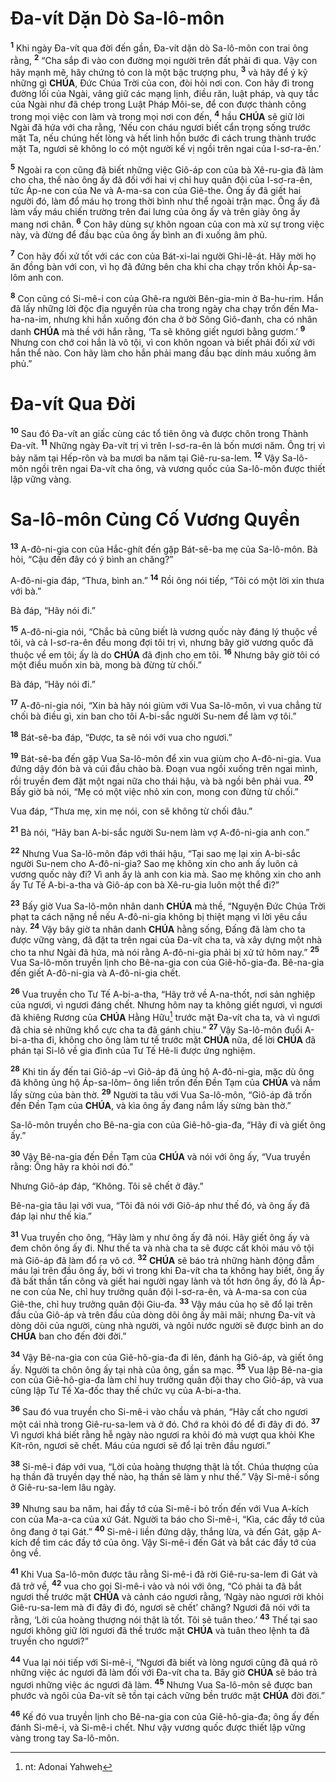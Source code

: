 # Đa-vít Dặn Dò Sa-lô-môn
<sup><b>1</b></sup> Khi ngày Đa-vít qua đời đến gần, Đa-vít dặn dò Sa-lô-môn con trai ông rằng, <sup><b>2</b></sup> “Cha sắp đi vào con đường mọi người trên đất phải đi qua. Vậy con hãy mạnh mẽ, hãy chứng tỏ con là một bậc trượng phu, <sup><b>3</b></sup> và hãy để ý kỹ những gì **CHÚA**, Đức Chúa Trời của con, đòi hỏi nơi con. Con hãy đi trong đường lối của Ngài, vâng giữ các mạng lịnh, điều răn, luật pháp, và quy tắc của Ngài như đã chép trong Luật Pháp Môi-se, để con được thành công trong mọi việc con làm và trong mọi nơi con đến, <sup><b>4</b></sup> hầu **CHÚA** sẽ giữ lời Ngài đã hứa với cha rằng, ‘Nếu con cháu ngươi biết cẩn trọng sống trước mặt Ta, nếu chúng hết lòng và hết linh hồn bước đi cách trung thành trước mặt Ta, ngươi sẽ không lo có một người kế vị ngồi trên ngai của I-sơ-ra-ên.’

<sup><b>5</b></sup> Ngoài ra con cũng đã biết những việc Giô-áp con của bà Xê-ru-gia đã làm cho cha, thế nào ông ấy đã đối với hai vị chỉ huy quân đội của I-sơ-ra-ên, tức Áp-ne con của Ne và A-ma-sa con của Giê-the. Ông ấy đã giết hai người đó, làm đổ máu họ trong thời bình như thể ngoài trận mạc. Ông ấy đã làm vấy máu chiến trường trên đai lưng của ông ấy và trên giày ông ấy mang nơi chân. <sup><b>6</b></sup> Con hãy dùng sự khôn ngoan của con mà xử sự trong việc này, và đừng để đầu bạc của ông ấy bình an đi xuống âm phủ.

<sup><b>7</b></sup> Con hãy đối xử tốt với các con của Bát-xi-lai người Ghi-lê-át. Hãy mời họ ăn đồng bàn với con, vì họ đã đứng bên cha khi cha chạy trốn khỏi Áp-sa-lôm anh con.

<sup><b>8</b></sup> Con cũng có Si-mê-i con của Ghê-ra người Bên-gia-min ở Ba-hu-rim. Hắn đã lấy những lời độc địa nguyền rủa cha trong ngày cha chạy trốn đến Ma-ha-na-im, nhưng khi hắn xuống đón cha ở bờ Sông Giô-đanh, cha có nhân danh **CHÚA** mà thề với hắn rằng, ‘Ta sẽ không giết ngươi bằng gươm.’ <sup><b>9</b></sup> Nhưng con chớ coi hắn là vô tội, vì con khôn ngoan và biết phải đối xử với hắn thể nào. Con hãy làm cho hắn phải mang đầu bạc dính máu xuống âm phủ.”

# Đa-vít Qua Đời
<sup><b>10</b></sup> Sau đó Đa-vít an giấc cùng các tổ tiên ông và được chôn trong Thành Đa-vít. <sup><b>11</b></sup> Những ngày Đa-vít trị vì trên I-sơ-ra-ên là bốn mươi năm. Ông trị vì bảy năm tại Hếp-rôn và ba mươi ba năm tại Giê-ru-sa-lem. <sup><b>12</b></sup> Vậy Sa-lô-môn ngồi trên ngai Đa-vít cha ông, và vương quốc của Sa-lô-môn được thiết lập vững vàng.

# Sa-lô-môn Củng Cố Vương Quyền
<sup><b>13</b></sup> A-đô-ni-gia con của Hắc-ghít đến gặp Bát-sê-ba mẹ của Sa-lô-môn. Bà hỏi, “Cậu đến đây có ý bình an chăng?”

A-đô-ni-gia đáp, “Thưa, bình an.” <sup><b>14</b></sup> Rồi ông nói tiếp, “Tôi có một lời xin thưa với bà.”

Bà đáp, “Hãy nói đi.”

<sup><b>15</b></sup> A-đô-ni-gia nói, “Chắc bà cũng biết là vương quốc này đáng lý thuộc về tôi, và cả I-sơ-ra-ên đều mong đợi tôi trị vì, nhưng bây giờ vương quốc đã thuộc về em tôi; ấy là do **CHÚA** đã định cho em tôi. <sup><b>16</b></sup> Nhưng bây giờ tôi có một điều muốn xin bà, mong bà đừng từ chối.”

Bà đáp, “Hãy nói đi.”

<sup><b>17</b></sup> A-đô-ni-gia nói, “Xin bà hãy nói giùm với Vua Sa-lô-môn, vì vua chẳng từ chối bà điều gì, xin ban cho tôi A-bi-sắc người Su-nem để làm vợ tôi.”

<sup><b>18</b></sup> Bát-sê-ba đáp, “Được, ta sẽ nói với vua cho ngươi.”

<sup><b>19</b></sup> Bát-sê-ba đến gặp Vua Sa-lô-môn để xin vua giùm cho A-đô-ni-gia. Vua đứng dậy đón bà và cúi đầu chào bà. Đoạn vua ngồi xuống trên ngai mình, rồi truyền đem đặt một ngai nữa cho thái hậu, và bà ngồi bên phải vua. <sup><b>20</b></sup> Bấy giờ bà nói, “Mẹ có một việc nhỏ xin con, mong con đừng từ chối.”

Vua đáp, “Thưa mẹ, xin mẹ nói, con sẽ không từ chối đâu.”

<sup><b>21</b></sup> Bà nói, “Hãy ban A-bi-sắc người Su-nem làm vợ A-đô-ni-gia anh con.”

<sup><b>22</b></sup> Nhưng Vua Sa-lô-môn đáp với thái hậu, “Tại sao mẹ lại xin A-bi-sắc người Su-nem cho A-đô-ni-gia? Sao mẹ không xin cho anh ấy luôn cả vương quốc này đi? Vì anh ấy là anh con kia mà. Sao mẹ không xin cho anh ấy Tư Tế A-bi-a-tha và Giô-áp con bà Xê-ru-gia luôn một thể đi?”

<sup><b>23</b></sup> Bấy giờ Vua Sa-lô-môn nhân danh **CHÚA** mà thề, “Nguyện Đức Chúa Trời phạt ta cách nặng nề nếu A-đô-ni-gia không bị thiệt mạng vì lời yêu cầu này. <sup><b>24</b></sup> Vậy bây giờ ta nhân danh **CHÚA** hằng sống, Đấng đã làm cho ta được vững vàng, đã đặt ta trên ngai của Đa-vít cha ta, và xây dựng một nhà cho ta như Ngài đã hứa, mà nói rằng A-đô-ni-gia phải bị xử tử hôm nay.” <sup><b>25</b></sup> Vua Sa-lô-môn truyền lịnh cho Bê-na-gia con của Giê-hô-gia-đa. Bê-na-gia đến giết A-đô-ni-gia và A-đô-ni-gia chết.

<sup><b>26</b></sup> Vua truyền cho Tư Tế A-bi-a-tha, “Hãy trở về A-na-thốt, nơi sản nghiệp của ngươi, vì ngươi đáng chết. Nhưng hôm nay ta không giết ngươi, vì ngươi đã khiêng Rương của **CHÚA** Hằng Hữu[^1-faccbecd-a25c-422b-ae32-df84c0f90a75] trước mặt Đa-vít cha ta, và vì ngươi đã chia sẻ những khổ cực cha ta đã gánh chịu.” <sup><b>27</b></sup> Vậy Sa-lô-môn đuổi A-bi-a-tha đi, không cho ông làm tư tế trước mặt **CHÚA** nữa, để lời **CHÚA** đã phán tại Si-lô về gia đình của Tư Tế Hê-li được ứng nghiệm.

<sup><b>28</b></sup> Khi tin ấy đến tai Giô-áp –vì Giô-áp đã ủng hộ A-đô-ni-gia, mặc dù ông đã không ủng hộ Áp-sa-lôm– ông liền trốn đến Đền Tạm của **CHÚA** và nắm lấy sừng của bàn thờ. <sup><b>29</b></sup> Người ta tâu với Vua Sa-lô-môn, “Giô-áp đã trốn đến Đền Tạm của **CHÚA**, và kìa ông ấy đang nắm lấy sừng bàn thờ.”

Sa-lô-môn truyền cho Bê-na-gia con của Giê-hô-gia-đa, “Hãy đi và giết ông ấy.”

<sup><b>30</b></sup> Vậy Bê-na-gia đến Đền Tạm của **CHÚA** và nói với ông ấy, “Vua truyền rằng: Ông hãy ra khỏi nơi đó.”

Nhưng Giô-áp đáp, “Không. Tôi sẽ chết ở đây.”

Bê-na-gia tâu lại với vua, “Tôi đã nói với Giô-áp như thế đó, và ông ấy đã đáp lại như thế kia.”

<sup><b>31</b></sup> Vua truyền cho ông, “Hãy làm y như ông ấy đã nói. Hãy giết ông ấy và đem chôn ông ấy đi. Như thế ta và nhà cha ta sẽ được cất khỏi máu vô tội mà Giô-áp đã làm đổ ra vô cớ. <sup><b>32</b></sup> **CHÚA** sẽ báo trả những hành động đẫm máu lại trên đầu ông ấy, bởi vì trong khi Đa-vít cha ta không hay biết, ông ấy đã bất thần tấn công và giết hai người ngay lành và tốt hơn ông ấy, đó là Áp-ne con của Ne, chỉ huy trưởng quân đội I-sơ-ra-ên, và A-ma-sa con của Giê-the, chỉ huy trưởng quân đội Giu-đa. <sup><b>33</b></sup> Vậy máu của họ sẽ đổ lại trên đầu của Giô-áp và trên đầu của dòng dõi ông ấy mãi mãi; nhưng Đa-vít và dòng dõi của người, cùng nhà người, và ngôi nước người sẽ được bình an do **CHÚA** ban cho đến đời đời.”

<sup><b>34</b></sup> Vậy Bê-na-gia con của Giê-hô-gia-đa đi lên, đánh hạ Giô-áp, và giết ông ấy. Người ta chôn ông ấy tại nhà của ông, gần sa mạc. <sup><b>35</b></sup> Vua lập Bê-na-gia con của Giê-hô-gia-đa làm chỉ huy trưởng quân đội thay cho Giô-áp, và vua cũng lập Tư Tế Xa-đốc thay thế chức vụ của A-bi-a-tha.

<sup><b>36</b></sup> Sau đó vua truyền cho Si-mê-i vào chầu và phán, “Hãy cất cho ngươi một cái nhà trong Giê-ru-sa-lem và ở đó. Chớ ra khỏi đó để đi đây đi đó. <sup><b>37</b></sup> Vì ngươi khá biết rằng hễ ngày nào ngươi ra khỏi đó mà vượt qua khỏi Khe Kít-rôn, ngươi sẽ chết. Máu của ngươi sẽ đổ lại trên đầu ngươi.”

<sup><b>38</b></sup> Si-mê-i đáp với vua, “Lời của hoàng thượng thật là tốt. Chúa thượng của hạ thần đã truyền dạy thế nào, hạ thần sẽ làm y như thế.” Vậy Si-mê-i sống ở Giê-ru-sa-lem lâu ngày.

<sup><b>39</b></sup> Nhưng sau ba năm, hai đầy tớ của Si-mê-i bỏ trốn đến với Vua A-kích con của Ma-a-ca của xứ Gát. Người ta báo cho Si-mê-i, “Kìa, các đầy tớ của ông đang ở tại Gát.” <sup><b>40</b></sup> Si-mê-i liền đứng dậy, thắng lừa, và đến Gát, gặp A-kích để tìm các đầy tớ của ông. Vậy Si-mê-i đến Gát và bắt các đầy tớ của ông về.

<sup><b>41</b></sup> Khi Vua Sa-lô-môn được tâu rằng Si-mê-i đã rời Giê-ru-sa-lem đi Gát và đã trở về, <sup><b>42</b></sup> vua cho gọi Si-mê-i vào và nói với ông, “Có phải ta đã bắt ngươi thề trước mặt **CHÚA** và cảnh cáo ngươi rằng, ‘Ngày nào ngươi rời khỏi Giê-ru-sa-lem mà đi đây đi đó, ngươi sẽ chết’ chăng? Ngươi đã nói với ta rằng, ‘Lời của hoàng thượng nói thật là tốt. Tôi sẽ tuân theo.’ <sup><b>43</b></sup> Thế tại sao ngươi không giữ lời ngươi đã thề trước mặt **CHÚA** và tuân theo lệnh ta đã truyền cho ngươi?”

<sup><b>44</b></sup> Vua lại nói tiếp với Si-mê-i, “Ngươi đã biết và lòng ngươi cũng đã quá rõ những việc ác ngươi đã làm đối với Đa-vít cha ta. Bây giờ **CHÚA** sẽ báo trả ngươi những việc ác ngươi đã làm. <sup><b>45</b></sup> Nhưng Vua Sa-lô-môn sẽ được ban phước và ngôi của Đa-vít sẽ tồn tại cách vững bền trước mặt **CHÚA** đời đời.”

<sup><b>46</b></sup> Kế đó vua truyền lịnh cho Bê-na-gia con của Giê-hô-gia-đa; ông ấy đến đánh Si-mê-i, và Si-mê-i chết. Như vậy vương quốc được thiết lập vững vàng trong tay Sa-lô-môn.

[^1-faccbecd-a25c-422b-ae32-df84c0f90a75]: nt: Adonai Yahweh